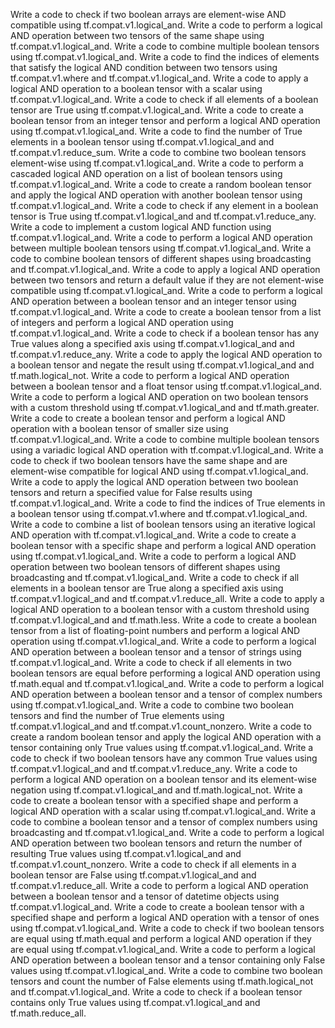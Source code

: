 Write a code to check if two boolean arrays are element-wise AND compatible using tf.compat.v1.logical_and.
Write a code to perform a logical AND operation between two tensors of the same shape using tf.compat.v1.logical_and.
Write a code to combine multiple boolean tensors using tf.compat.v1.logical_and.
Write a code to find the indices of elements that satisfy the logical AND condition between two tensors using tf.compat.v1.where and tf.compat.v1.logical_and.
Write a code to apply a logical AND operation to a boolean tensor with a scalar using tf.compat.v1.logical_and.
Write a code to check if all elements of a boolean tensor are True using tf.compat.v1.logical_and.
Write a code to create a boolean tensor from an integer tensor and perform a logical AND operation using tf.compat.v1.logical_and.
Write a code to find the number of True elements in a boolean tensor using tf.compat.v1.logical_and and tf.compat.v1.reduce_sum.
Write a code to combine two boolean tensors element-wise using tf.compat.v1.logical_and.
Write a code to perform a cascaded logical AND operation on a list of boolean tensors using tf.compat.v1.logical_and.
Write a code to create a random boolean tensor and apply the logical AND operation with another boolean tensor using tf.compat.v1.logical_and.
Write a code to check if any element in a boolean tensor is True using tf.compat.v1.logical_and and tf.compat.v1.reduce_any.
Write a code to implement a custom logical AND function using tf.compat.v1.logical_and.
Write a code to perform a logical AND operation between multiple boolean tensors using tf.compat.v1.logical_and.
Write a code to combine boolean tensors of different shapes using broadcasting and tf.compat.v1.logical_and.
Write a code to apply a logical AND operation between two tensors and return a default value if they are not element-wise compatible using tf.compat.v1.logical_and.
Write a code to perform a logical AND operation between a boolean tensor and an integer tensor using tf.compat.v1.logical_and.
Write a code to create a boolean tensor from a list of integers and perform a logical AND operation using tf.compat.v1.logical_and.
Write a code to check if a boolean tensor has any True values along a specified axis using tf.compat.v1.logical_and and tf.compat.v1.reduce_any.
Write a code to apply the logical AND operation to a boolean tensor and negate the result using tf.compat.v1.logical_and and tf.math.logical_not.
Write a code to perform a logical AND operation between a boolean tensor and a float tensor using tf.compat.v1.logical_and.
Write a code to perform a logical AND operation on two boolean tensors with a custom threshold using tf.compat.v1.logical_and and tf.math.greater.
Write a code to create a boolean tensor and perform a logical AND operation with a boolean tensor of smaller size using tf.compat.v1.logical_and.
Write a code to combine multiple boolean tensors using a variadic logical AND operation with tf.compat.v1.logical_and.
Write a code to check if two boolean tensors have the same shape and are element-wise compatible for logical AND using tf.compat.v1.logical_and.
Write a code to apply the logical AND operation between two boolean tensors and return a specified value for False results using tf.compat.v1.logical_and.
Write a code to find the indices of True elements in a boolean tensor using tf.compat.v1.where and tf.compat.v1.logical_and.
Write a code to combine a list of boolean tensors using an iterative logical AND operation with tf.compat.v1.logical_and.
Write a code to create a boolean tensor with a specific shape and perform a logical AND operation using tf.compat.v1.logical_and.
Write a code to perform a logical AND operation between two boolean tensors of different shapes using broadcasting and tf.compat.v1.logical_and.
Write a code to check if all elements in a boolean tensor are True along a specified axis using tf.compat.v1.logical_and and tf.compat.v1.reduce_all.
Write a code to apply a logical AND operation to a boolean tensor with a custom threshold using tf.compat.v1.logical_and and tf.math.less.
Write a code to create a boolean tensor from a list of floating-point numbers and perform a logical AND operation using tf.compat.v1.logical_and.
Write a code to perform a logical AND operation between a boolean tensor and a tensor of strings using tf.compat.v1.logical_and.
Write a code to check if all elements in two boolean tensors are equal before performing a logical AND operation using tf.math.equal and tf.compat.v1.logical_and.
Write a code to perform a logical AND operation between a boolean tensor and a tensor of complex numbers using tf.compat.v1.logical_and.
Write a code to combine two boolean tensors and find the number of True elements using tf.compat.v1.logical_and and tf.compat.v1.count_nonzero.
Write a code to create a random boolean tensor and apply the logical AND operation with a tensor containing only True values using tf.compat.v1.logical_and.
Write a code to check if two boolean tensors have any common True values using tf.compat.v1.logical_and and tf.compat.v1.reduce_any.
Write a code to perform a logical AND operation on a boolean tensor and its element-wise negation using tf.compat.v1.logical_and and tf.math.logical_not.
Write a code to create a boolean tensor with a specified shape and perform a logical AND operation with a scalar using tf.compat.v1.logical_and.
Write a code to combine a boolean tensor and a tensor of complex numbers using broadcasting and tf.compat.v1.logical_and.
Write a code to perform a logical AND operation between two boolean tensors and return the number of resulting True values using tf.compat.v1.logical_and and tf.compat.v1.count_nonzero.
Write a code to check if all elements in a boolean tensor are False using tf.compat.v1.logical_and and tf.compat.v1.reduce_all.
Write a code to perform a logical AND operation between a boolean tensor and a tensor of datetime objects using tf.compat.v1.logical_and.
Write a code to create a boolean tensor with a specified shape and perform a logical AND operation with a tensor of ones using tf.compat.v1.logical_and.
Write a code to check if two boolean tensors are equal using tf.math.equal and perform a logical AND operation if they are equal using tf.compat.v1.logical_and.
Write a code to perform a logical AND operation between a boolean tensor and a tensor containing only False values using tf.compat.v1.logical_and.
Write a code to combine two boolean tensors and count the number of False elements using tf.math.logical_not and tf.compat.v1.logical_and.
Write a code to check if a boolean tensor contains only True values using tf.compat.v1.logical_and and tf.math.reduce_all.